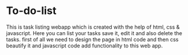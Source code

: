 # To-do-list
This is task listing webapp which is created with the help of html, css & javascript.
Here you can list your tasks save it, edit it and also delete the tasks.
first of all we need to design the page in html code  and then css beautify it and javascript code add functionality to this web app.
